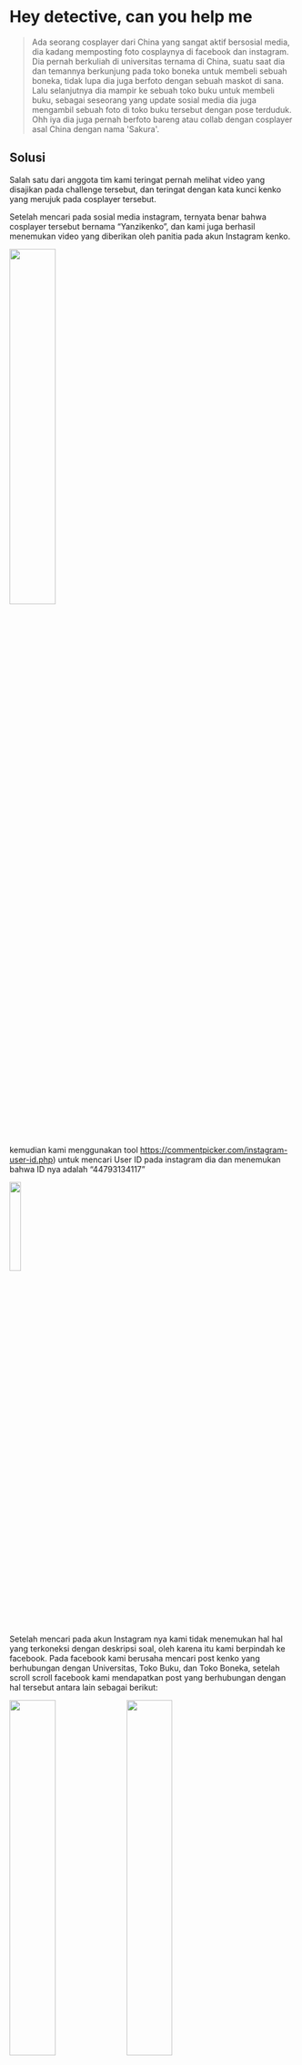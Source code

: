 # Hey detective, can you help me

> Ada seorang cosplayer dari China yang sangat aktif bersosial media, dia kadang memposting foto cosplaynya di facebook dan instagram. Dia pernah berkuliah di universitas ternama di China, suatu saat dia dan temannya berkunjung pada toko boneka untuk membeli sebuah boneka, tidak lupa dia juga berfoto dengan sebuah maskot di sana. Lalu selanjutnya dia mampir ke sebuah toko buku untuk membeli buku, sebagai seseorang yang update sosial media dia juga mengambil sebuah foto di toko buku tersebut dengan pose terduduk. Ohh iya dia juga pernah berfoto bareng atau collab dengan cosplayer asal China dengan nama 'Sakura'.

## Solusi

Salah satu dari anggota tim kami teringat pernah melihat video yang disajikan pada challenge tersebut, dan teringat dengan kata kunci kenko yang merujuk pada cosplayer tersebut.


Setelah mencari pada sosial media instagram, ternyata benar bahwa cosplayer tersebut bernama “Yanzikenko”, dan kami juga berhasil menemukan video yang diberikan oleh panitia pada akun Instagram kenko.

<img src="https://github.com/jjchoNC/ctf-writeups/blob/main/ARA%20CTF%202023/OSINT/Hey%20detective%2C%20can%20you%20help%20me/images/image-009.png" width="40%" height="auto" />

kemudian kami menggunakan tool https://commentpicker.com/instagram-user-id.php) untuk mencari User ID pada instagram dia dan menemukan bahwa ID nya adalah “44793134117”

<img src="https://github.com/jjchoNC/ctf-writeups/blob/main/ARA%20CTF%202023/OSINT/Hey%20detective%2C%20can%20you%20help%20me/images/image-010.png" width="20%" height="auto" />

Setelah mencari pada akun Instagram nya kami tidak menemukan hal hal yang terkoneksi dengan deskripsi soal, oleh karena itu kami berpindah ke facebook. Pada facebook kami berusaha mencari post kenko yang berhubungan dengan Universitas, Toko Buku, dan Toko Boneka, setelah scroll scroll facebook kami mendapatkan post yang berhubungan dengan hal tersebut antara lain sebagai berikut:

<img src="https://github.com/jjchoNC/ctf-writeups/blob/main/ARA%20CTF%202023/OSINT/Hey%20detective%2C%20can%20you%20help%20me/images/image-011.png" width="40%" height="auto" />

<img src="https://github.com/jjchoNC/ctf-writeups/blob/main/ARA%20CTF%202023/OSINT/Hey%20detective%2C%20can%20you%20help%20me/images/image-012.png" width="40%" height="auto" />

Gambar 2

<img src="https://github.com/jjchoNC/ctf-writeups/blob/main/ARA%20CTF%202023/OSINT/Hey%20detective%2C%20can%20you%20help%20me/images/image-013.png" width="40%" height="auto" />

Gambar 3

<img src="https://github.com/jjchoNC/ctf-writeups/blob/main/ARA%20CTF%202023/OSINT/Hey%20detective%2C%20can%20you%20help%20me/images/image-014.png" width="40%" height="auto" />

Gambar 4

<img src="https://github.com/jjchoNC/ctf-writeups/blob/main/ARA%20CTF%202023/OSINT/Hey%20detective%2C%20can%20you%20help%20me/images/image-015.png" width="40%" height="auto" />

Gambar 5

<img src="https://github.com/jjchoNC/ctf-writeups/blob/main/ARA%20CTF%202023/OSINT/Hey%20detective%2C%20can%20you%20help%20me/images/image-016.png" width="20%" height="auto" />

Gambar 6

Pada Gambar 1 ditemukan post dari kenko bahwa dia mengunjungi Toko buku dengan posisi duduk, dapat dilihat pada gambar tersebut ditunjukkan waktu upload nya adalah 3Juni2019-10:25, kemudian pada Gambar 2 dan 3, ditemukan juga post kenko sedang berfoto pada toko boneka dengan maskot tersebut, kemudian kami mencari foto maskot tersebut dengan menggunakan google lens dan menemukan nama maskot nya adalah Molly, setelah itu pada gambar 4 kami mencari kata “Flag” pada akun dari kenko di facebook dan menemukan sebuah komentar dari user yang menyatakan flag tersebut yang berbunyi Y0u4r3ThE0s1nTm45t3R, dan yang terakhir adalah universitas dari kenko yang dapat ditemukan pada postingan facebook kenko (pada gambar 6) yang berada pada Beijing Normal University yang dapat disingkat BNU. Untuk mensubmit flag kami menggabungkan segala hal yang telah kami dapatkan dan flag terakhir adalah

```
Flag ARA2023{44793134117\_BNU\_Molly\_3Juni2019-10:25\_Y0u4r3ThE0 s1nTm45t3R}
```

